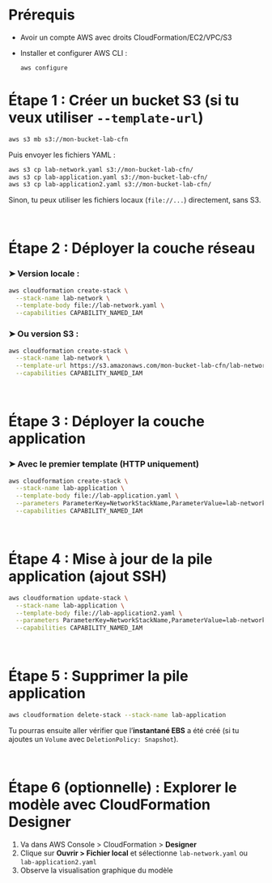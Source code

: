 # **Prérequis**

* Avoir un compte AWS avec droits CloudFormation/EC2/VPC/S3
* Installer et configurer AWS CLI :

  ```bash
  aws configure
  ```


#  Étape 1 : Créer un bucket S3 (si tu veux utiliser `--template-url`)

```bash
aws s3 mb s3://mon-bucket-lab-cfn
```

Puis envoyer les fichiers YAML :

```bash
aws s3 cp lab-network.yaml s3://mon-bucket-lab-cfn/
aws s3 cp lab-application.yaml s3://mon-bucket-lab-cfn/
aws s3 cp lab-application2.yaml s3://mon-bucket-lab-cfn/
```

Sinon, tu peux utiliser les fichiers locaux (`file://...`) directement, sans S3.

<br/>

# Étape 2 : Déployer la couche réseau

### ➤ Version locale :

```bash
aws cloudformation create-stack \
  --stack-name lab-network \
  --template-body file://lab-network.yaml \
  --capabilities CAPABILITY_NAMED_IAM
```

### ➤ Ou version S3 :

```bash
aws cloudformation create-stack \
  --stack-name lab-network \
  --template-url https://s3.amazonaws.com/mon-bucket-lab-cfn/lab-network.yaml \
  --capabilities CAPABILITY_NAMED_IAM
```


<br/>

# Étape 3 : Déployer la couche application

### ➤ Avec le premier template (HTTP uniquement)

```bash
aws cloudformation create-stack \
  --stack-name lab-application \
  --template-body file://lab-application.yaml \
  --parameters ParameterKey=NetworkStackName,ParameterValue=lab-network \
  --capabilities CAPABILITY_NAMED_IAM
```


<br/>

#  Étape 4 : Mise à jour de la pile application (ajout SSH)

```bash
aws cloudformation update-stack \
  --stack-name lab-application \
  --template-body file://lab-application2.yaml \
  --parameters ParameterKey=NetworkStackName,ParameterValue=lab-network \
  --capabilities CAPABILITY_NAMED_IAM
```

<br/>

# Étape 5 : Supprimer la pile application

```bash
aws cloudformation delete-stack --stack-name lab-application
```

Tu pourras ensuite aller vérifier que l’**instantané EBS** a été créé (si tu ajoutes un `Volume` avec `DeletionPolicy: Snapshot`).


<br/>

# Étape 6 (optionnelle) : Explorer le modèle avec **CloudFormation Designer**

1. Va dans AWS Console > CloudFormation > **Designer**
2. Clique sur **Ouvrir > Fichier local** et sélectionne `lab-network.yaml` ou `lab-application2.yaml`
3. Observe la visualisation graphique du modèle



